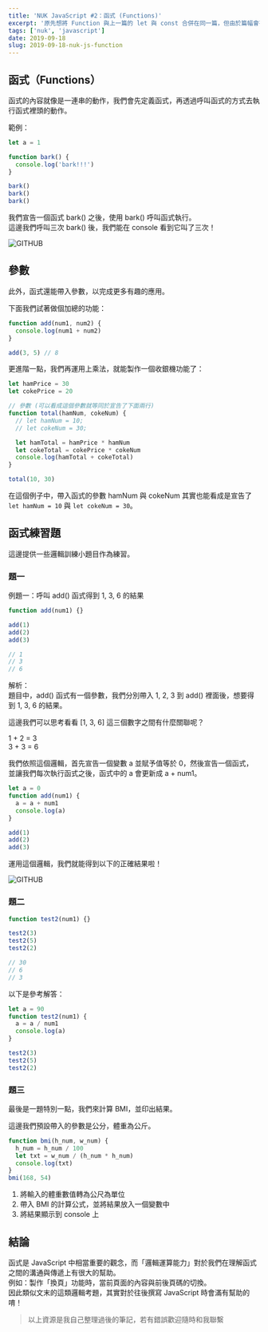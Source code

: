 ```yaml
---
title: 'NUK JavaScript #2：函式 (Functions)'
excerpt: '原先想將 Function 與上一篇的 let 與 const 合併在同一篇，但由於篇幅會有些過長，因此決定另外寫一篇文章介紹函式。這篇文章會介紹函式的使用方式與觀念。'
tags: ['nuk', 'javascript']
date: 2019-09-18
slug: 2019-09-18-nuk-js-function
---
```


## 函式（Functions）

函式的內容就像是一連串的動作，我們會先定義函式，再透過呼叫函式的方式去執行函式裡頭的動作。

範例：

```javascript
let a = 1

function bark() {
  console.log('bark!!!')
}

bark()
bark()
bark()
```

我們宣告一個函式 bark() 之後，使用 bark() 呼叫函式執行。  
這邊我們呼叫三次 bark() 後，我們能在 console 看到它叫了三次！

![GITHUB](https://i.imgur.com/qLJlS80.png)

## 參數

此外，函式還能帶入參數，以完成更多有趣的應用。

下面我們試著做個加總的功能：

```javascript
function add(num1, num2) {
  console.log(num1 + num2)
}

add(3, 5) // 8
```

更進階一點，我們再運用上乘法，就能製作一個收銀機功能了：

```javascript
let hamPrice = 30
let cokePrice = 20

// 參數 (可以看成這個參數就等同於宣告了下面兩行)
function total(hamNum, cokeNum) {
  // let hamNum = 10;
  // let cokeNum = 30;

  let hamTotal = hamPrice * hamNum
  let cokeTotal = cokePrice * cokeNum
  console.log(hamTotal + cokeTotal)
}

total(10, 30)
```

在這個例子中，帶入函式的參數 hamNum 與 cokeNum 其實也能看成是宣告了 `let hamNum = 10` 與 `let cokeNum = 30`。

## 函式練習題

這邊提供一些邏輯訓練小題目作為練習。

### 題一

例題一：呼叫 add() 函式得到 1, 3, 6 的結果

```javascript
function add(num1) {}

add(1)
add(2)
add(3)

// 1
// 3
// 6
```

解析：  
題目中，add() 函式有一個參數，我們分別帶入 1, 2, 3 到 add() 裡面後，想要得到 1, 3, 6 的結果。

這邊我們可以思考看看 [1, 3, 6] 這三個數字之間有什麼關聯呢？

1 + 2 = 3  
3 + 3 = 6

我們依照這個邏輯，首先宣告一個變數 a 並賦予值等於 0，然後宣告一個函式，並讓我們每次執行函式之後，函式中的 a 會更新成 a + num1。

```javascript
let a = 0
function add(num1) {
  a = a + num1
  console.log(a)
}

add(1)
add(2)
add(3)
```

運用這個邏輯，我們就能得到以下的正確結果啦！

![GITHUB](https://i.imgur.com/4kpTRZd.png)

### 題二

```javascript
function test2(num1) {}

test2(3)
test2(5)
test2(2)

// 30
// 6
// 3
```

以下是參考解答：

```javascript
let a = 90
function test2(num1) {
  a = a / num1
  console.log(a)
}

test2(3)
test2(5)
test2(2)
```

### 題三

最後是一題特別一點，我們來計算 BMI，並印出結果。

這邊我們預設帶入的參數是公分，體重為公斤。

```javascript
function bmi(h_num, w_num) {
  h_num = h_num / 100
  let txt = w_num / (h_num * h_num)
  console.log(txt)
}
bmi(168, 54)
```

1. 將輸入的體重數值轉為公尺為單位
2. 帶入 BMI 的計算公式，並將結果放入一個變數中
3. 將結果顯示到 console 上

## 結論

函式是 JavaScript 中相當重要的觀念，而「邏輯運算能力」對於我們在理解函式之間的溝通與傳遞上有很大的幫助。  
例如：製作「換頁」功能時，當前頁面的內容與前後頁碼的切換。  
因此類似文末的這類邏輯考題，其實對於往後撰寫 JavaScript 時會滿有幫助的唷！

> 以上資源是我自己整理過後的筆記，若有錯誤歡迎隨時和我聯繫

